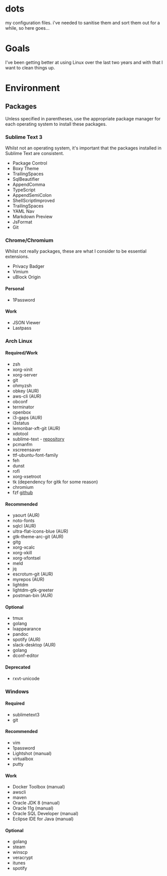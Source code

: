 # dots
my configuration files. i've needed to sanitise them and sort them out for a while, so here goes...

# Goals

I've been getting better at using Linux over the last two years and with that I want to clean things up.

# Environment

## Packages

Unless specified in parentheses, use the appropriate package manager for each operating system to install these packages.

### Sublime Text 3

Whilst not an operating system, it's important that the packages installed in Sublime Text are consistent.

- Package Control
- Boxy Theme
- TrailingSpaces
- SqlBeautifier
- AppendComma
- TypeScript
- AppendSemiColon
- ShellScriptImproved
- TrailingSpaces
- YAML Nav
- Markdown Preview
- JsFormat
- Git

### Chrome/Chromium

Whilst not really packages, these are what I consider to be essential extensions.

- Privacy Badger
- Vimium
- uBlock Origin

#### Personal

- 1Password

#### Work

- JSON Viewer
- Lastpass

### Arch Linux

#### Required/Work

- zsh
- xorg-xinit
- xorg-server
- git
- ohmyzsh
- obkey (AUR)
- aws-cli (AUR)
- obconf
- terminator
- openbox
- i3-gaps (AUR)
- i3status
- lemonbar-xft-git (AUR)
- xdotool
- sublime-text - [repository](https://www.sublimetext.com/docs/3/linux_repositories.html#pacman)
- pcmanfm
- xscreensaver
- ttf-ubuntu-font-family
- feh
- dunst
- rofi
- xorg-xsetroot
- tk (dependency for gitk for some reason)
- chromium
- fzf [github](https://github.com/junegunn/fzf/)

#### Recommended

- yaourt (AUR)
- noto-fonts
- sqlcl (AUR)
- ultra-flat-icons-blue (AUR)
- gtk-theme-arc-git (AUR)
- gitg
- xorg-xcalc
- xorg-xkill
- xorg-xfontsel
- meld
- jq
- escrotum-git (AUR)
- myrepos (AUR)
- lightdm
- lightdm-gtk-greeter
- postman-bin (AUR)

#### Optional

- tmux
- golang
- lxappearance
- pandoc
- spotify (AUR)
- slack-desktop (AUR)
- golang
- dconf-editor

#### Deprecated

- rxvt-unicode

### Windows

#### Required

- sublimetext3
- git

#### Recommended
- vim
- 1password
- Lightshot (manual)
- virtualbox
- putty

#### Work

- Docker Toolbox (manual)
- awscli
- maven
- Oracle JDK 8 (manual)
- Oracle 11g (manual)
- Oracle SQL Developer (manual)
- Eclipse IDE for Java (manual)

#### Optional

- golang
- steam
- winscp
- veracrypt
- itunes
- spotify
